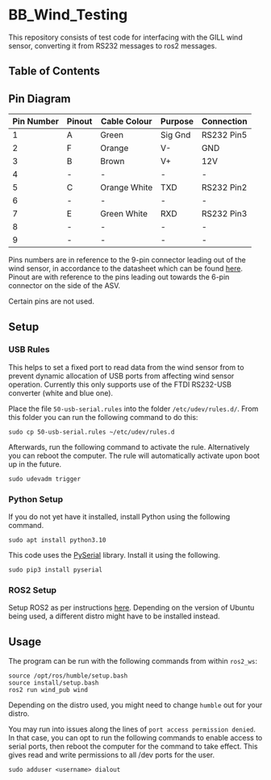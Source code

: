# BB_Wind_Testing

This repository consists of test code for interfacing with the GILL wind sensor, converting it from RS232 messages to ros2 messages.

## Table of Contents

## Pin Diagram
| Pin Number | Pinout | Cable Colour | Purpose | Connection |
|------------|--------|--------------|---------|------------|
| 1          |A       |Green         |Sig Gnd  |RS232 Pin5  |
| 2          |F       |Orange        |V-       |GND         |
| 3          |B       |Brown         |V+       |12V         |
| 4          |-       |-             |-        |-           |
| 5          |C       |Orange White  |TXD      |RS232 Pin2  |
| 6          |-       |-             |-        |-           |
| 7          |E       |Green White   |RXD      |RS232 Pin3  |
| 8          |-       |-             |-        |-           |
| 9          |-       |-             |-        |-           |

Pins numbers are in reference to the 9-pin connector leading out of the wind sensor, in accordance to the datasheet which can be found [here](https://observator.com/wp-content/uploads/2019/07/1405-PS-0019-WindSonic-GPA-manual-issue-29.pdf). Pinout are with reference to the pins leading out towards the 6-pin connector on the side of the ASV.

Certain pins are not used.

## Setup

### USB Rules

This helps to set a fixed port to read data from the wind sensor from to prevent dynamic allocation of USB ports from affecting wind sensor operation. Currently this only supports use of the FTDI RS232-USB converter (white and blue one).

Place the file `50-usb-serial.rules` into the folder `/etc/udev/rules.d/`. From this folder you can run the following command to do this:
```
sudo cp 50-usb-serial.rules ~/etc/udev/rules.d
```
Afterwards, run the following command to activate the rule. Alternatively you can reboot the computer.
The rule will automatically activate upon boot up in the future.
```
sudo udevadm trigger
```

### Python Setup

If you do not yet have it installed, install Python using the following command.
```
sudo apt install python3.10
```

This code uses the [PySerial](https://pypi.org/project/pyserial/) library. Install it using the following.
```
sudo pip3 install pyserial
```

### ROS2 Setup

Setup ROS2 as per instructions [here](https://docs.ros.org/en/humble/Installation.html). Depending on the version of Ubuntu being used, a different distro might have to be installed instead.

## Usage

The program can be run with the following commands from within `ros2_ws`:
```
source /opt/ros/humble/setup.bash
source install/setup.bash
ros2 run wind_pub wind
```
Depending on the distro used, you might need to change `humble` out for your distro.

You may run into issues along the lines of `port access permission denied`. In that case, you can opt to run the following commands to enable access to serial ports, then reboot the computer for the command to take effect. This gives read and write permissions to all /dev ports for the user.
```
sudo adduser <username> dialout
```